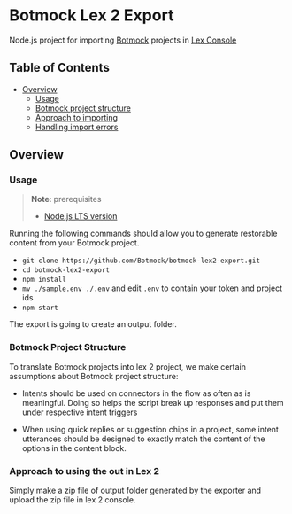 # Botmock Lex 2 Export

Node.js project for importing [Botmock](https://botmock.com) projects in [Lex Console](https://docs.aws.amazon.com/lexv2/latest/dg/what-is.html)

## Table of Contents

* [Overview](#overview)
  * [Usage](#usage)
  * [Botmock project structure](#botmock-project-structure)
  * [Approach to importing](#approach-to-importing)
  * [Handling import errors](#handling-import-errors)

## Overview

### Usage

> **Note**: prerequisites
> - [Node.js LTS version](https://nodejs.org/en/)

Running the following commands should allow you to generate restorable content from your Botmock project.

- `git clone https://github.com/Botmock/botmock-lex2-export.git`
- `cd botmock-lex2-export`
- `npm install`
- `mv ./sample.env ./.env` and edit `.env` to contain your token and project ids
- `npm start`

The export is going to create an output folder.


### Botmock Project Structure

To translate Botmock projects into lex 2 project, we make certain assumptions about Botmock project structure:

- Intents should be used on connectors in the flow as often as is meaningful. Doing so helps the script break
  up responses and put them under respective intent triggers

- When using quick replies or suggestion chips in a project, some intent utterances should be designed to exactly match the content of the options in the content block.

### Approach to using the out in Lex 2

Simply make a zip file of output folder generated by the exporter and upload the zip file in lex 2 console.
